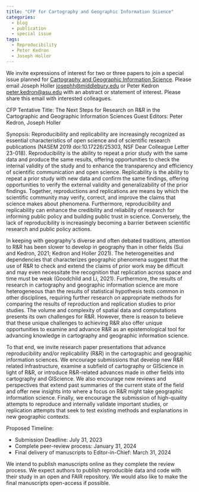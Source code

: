 ```yaml
---
title: "CFP for Cartography and Geographic Information Science"
categories:
  - blog
  - publication
  - special issue
tags:
  - Reproducibility
  - Peter Kedron
  - Joseph Holler
---
```


We invite expressions of interest for two or three papers to join a special issue planned for [Cartography and Geographic Information Science](https://www.tandfonline.com/journals/tcag20).
Please email Joseph Holler josephh@middlebury.edu or Peter Kedron peter.kedron@asu.edu with an abstract or statement of interest.
Please share this email with interested colleagues.

CFP Tentative Title: The Next Steps for Research on R&R in the Cartographic and Geographic Information Sciences
Guest Editors: Peter Kedron, Joseph Holler

Synopsis: Reproducibility and replicability are increasingly recognized as essential characteristics of open science and of scientific research publications (NASEM 2019 doi:10.17226/25303, NSF Dear Colleague Letter 23-018).
Reproducibility is the ability to repeat a prior study with the same data and produce the same results, offering opportunities to check the internal validity of the study and to enhance the transparency and efficiency of scientific communication and open science. Replicability is the ability to repeat a prior study with new data and confirm the same findings, offering opportunities to verify the external validity and generalizability of the prior findings. Together, reproductions and replications are means by which the scientific community may verify, correct, and improve the claims that science makes about phenomena. Furthermore, reproducibility and replicability can enhance the credibility and reliability of research for informing public policy and building public trust in science. Conversely, the lack of reproducibility is increasingly becoming a barrier between scientific research and public policy actions.

In keeping with geography's diverse and often debated traditions, attention to R&R has been slower to develop in geography than in other fields (Sui and Kedron, 2021; Kedron and Holler 2021). The heterogeneities and dependencies that characterizes geographic phenomena suggest that the use of R&R to check and extend the claims of prior work may be difficult and may even necessitate the recognition that replication across space and time must be weak (Goodchild and Li, 2021). Furthermore, the results of research in cartography and geographic information science are more heterogeneous than the results of statistical hypothesis tests common in other disciplines, requiring further research on appropriate methods for comparing the results of reproduction and replication studies to prior studies. The volume and complexity of spatial data and computations presents its own challenges for R&R. However, there is reason to believe that these unique challenges to achieving R&R also offer unique opportunities to examine and advance R&R as an epistemological tool for advancing knowledge in cartography and geographic information science.

To that end, we invite research paper presentations that advance reproducibility and/or replicability (R&R) in the cartographic and geographic information sciences. We encourage submissions that develop new R&R related infrastructure, examine a subfield of cartography or GIScience in light of R&R, or introduce R&R-related advances made in other fields into cartography and GIScience. We also encourage new reviews and perspectives that extend past summaries of the current state of the field and offer new insights into where a focus on R&R might take geographic information science. Finally, we encourage the submission of high-quality attempts to reproduce and internally validate important studies, or replication attempts that seek to test existing methods and explanations in new geographic contexts.

Proposed Timeline:
-	Submission Deadline: July 31, 2023
-	Complete peer-review process: January 31, 2024
-	Final delivery of manuscripts to Editor-in-Chief: March 31, 2024

We intend to publish manuscripts online as they complete the review process.
We expect authors to publish reproducible data and code with their study in an open and FAIR repository.
We would also like to make the final manuscripts open-access if possible.
